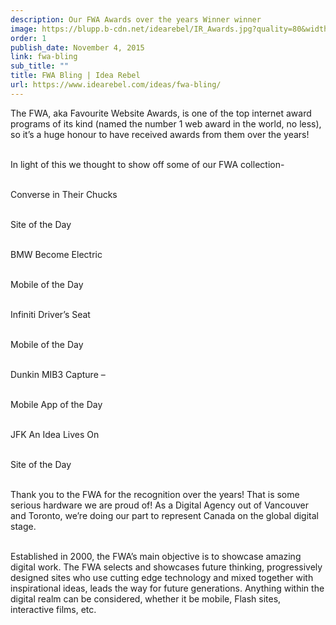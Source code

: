 ```yaml
---
description: Our FWA Awards over the years Winner winner
image: https://blupp.b-cdn.net/idearebel/IR_Awards.jpg?quality=80&width=800
order: 1
publish_date: November 4, 2015
link: fwa-bling
sub_title: ""
title: FWA Bling | Idea Rebel
url: https://www.idearebel.com/ideas/fwa-bling/
---
```

The FWA, aka Favourite Website Awards, is one of the top internet award programs of its kind (named the number 1 web award in the world, no less), so it’s a huge honour to have received awards from them over the years!

\
In light of this we thought to show off some of our FWA collection-

\
Converse in Their Chucks

\
Site of the Day

\
BMW Become Electric

\
Mobile of the Day

\
Infiniti Driver’s Seat

\
Mobile of the Day

\
Dunkin MIB3 Capture –

\
Mobile App of the Day

\
JFK An Idea Lives On

\
Site of the Day

\
Thank you to the FWA for the recognition over the years! That is some serious hardware we are proud of!  As a Digital Agency out of Vancouver and Toronto, we’re doing our part to represent Canada on the global digital stage.

\
Established in 2000, the FWA’s main objective is to showcase amazing digital work.  The FWA selects and showcases future thinking, progressively designed sites who use cutting edge technology and mixed together with inspirational ideas, leads the way for future generations. Anything within the digital realm can be considered, whether it be mobile, Flash sites, interactive films, etc.
